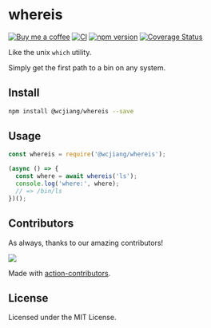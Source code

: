 whereis
===

[![Buy me a coffee](https://img.shields.io/badge/Buy%20me%20a%20coffee-048754?logo=buymeacoffee)](https://jaywcjlove.github.io/#/sponsor)
[![CI](https://github.com/jaywcjlove/github-actions/actions/workflows/ci.yml/badge.svg)](https://github.com/jaywcjlove/github-actions/actions/workflows/ci.yml)
[![npm version](https://img.shields.io/npm/v/@wcjiang/whereis.svg)](https://www.npmjs.com/package/@wcjiang/whereis)
[![Coverage Status](https://jaywcjlove.github.io/whereis/badges.svg)](https://jaywcjlove.github.io/whereis/coverage/lcov-report/)

Like the unix `which` utility.

Simply get the first path to a bin on any system.

## Install

```bash
npm install @wcjiang/whereis --save
```

## Usage

```js
const whereis = require('@wcjiang/whereis');

(async () => {
  const where = await whereis('ls');
  console.log('where:', where);
  // => /bin/ls
})();
```

## Contributors

As always, thanks to our amazing contributors!

<a href="https://github.com/jaywcjlove/whereis/graphs/contributors">
  <img src="https://jaywcjlove.github.io/whereis/CONTRIBUTORS.svg" />
</a>

Made with [action-contributors](https://github.com/jaywcjlove/github-action-contributors).

## License

Licensed under the MIT License.